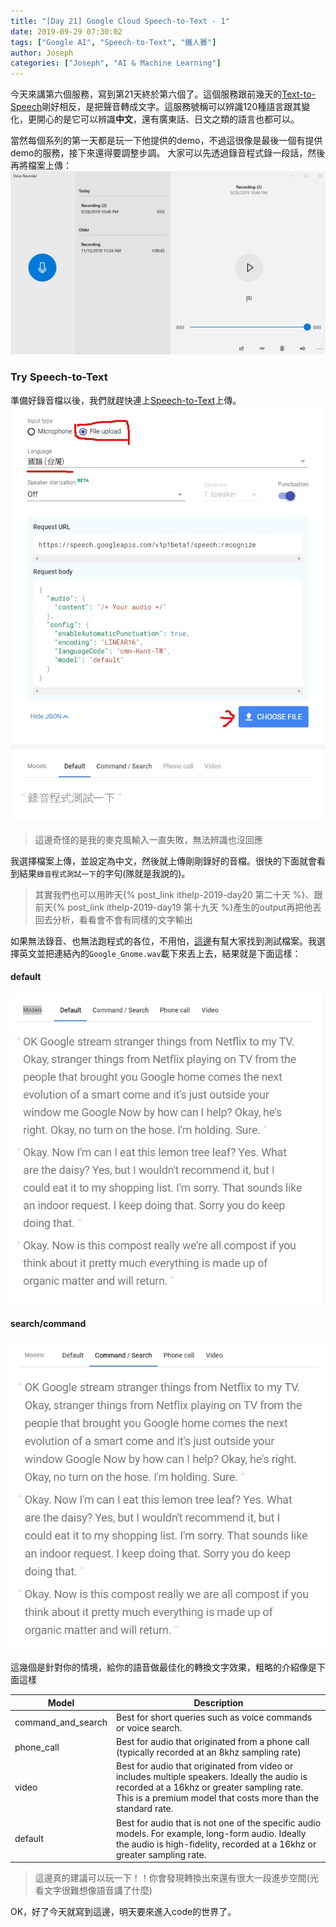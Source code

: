 ```yaml
---
title: "[Day 21] Google Cloud Speech-to-Text - 1"
date: 2019-09-29 07:30:02
tags: ["Google AI", "Speech-to-Text", "鐵人賽"]
author: Joseph
categories: ["Joseph", "AI & Machine Learning"]
---
```

今天來講第六個服務，寫到第21天終於第六個了。這個服務跟前幾天的<a href="/blog/tags/Text-to-Speech/">Text-to-Speech</a>剛好相反，是把聲音轉成文字。這服務號稱可以辨識120種語言跟其變化，更開心的是它可以辨識**中文**，還有廣東話、日文之類的語言也都可以。

當然每個系列的第一天都是玩一下他提供的demo，不過這很像是最後一個有提供demo的服務，接下來還得要調整步調。
大家可以先透過錄音程式錄一段話，然後再將檔案上傳：
![voice recorder](voice-recorder.jpg)
<!-- more -->

### Try Speech-to-Text
準備好錄音檔以後，我們就趕快連上[Speech-to-Text](https://cloud.google.com/speech-to-text/?authuser=1)上傳。
![demo](demo.jpg)

> 這邊奇怪的是我的麥克風輸入一直失敗，無法辨識也沒回應

我選擇檔案上傳，並設定為中文，然後就上傳剛剛錄好的音檔。很快的下面就會看到結果`錄音程式測試一下`的字句(隊就是我說的)。
> 其實我們也可以用昨天{% post_link ithelp-2019-day20 第二十天 %}、跟前天{% post_link ithelp-2019-day19 第十九天 %}產生的output再把他丟回去分析，看看會不會有同樣的文字輸出

如果無法錄音、也無法跑程式的各位，不用怕，[這邊](https://github.com/GoogleCloudPlatform/golang-samples/tree/master/speech/testdata)有幫大家找到測試檔案。我選擇英文並把連結內的`Google_Gnome.wav`載下來丟上去，結果就是下面這樣：

#### default
![Demo default](demo-default.jpg)
#### search/command
![demo search](demo-search.jpg)

這幾個是針對你的情境，給你的語音做最佳化的轉換文字效果，粗略的介紹像是下面這樣

Model|Description
----|----
command_and_search|Best for short queries such as voice commands or voice search.
phone_call|Best for audio that originated from a phone call (typically recorded at an 8khz sampling rate)
video|Best for audio that originated from video or includes multiple speakers. Ideally the audio is recorded at a 16khz or greater sampling rate. This is a premium model that costs more than the standard rate.
default|Best for audio that is not one of the specific audio models. For example, long-form audio. Ideally the audio is high-fidelity, recorded at a 16khz or greater sampling rate.

> 這邊真的建議可以玩一下！！你會發現轉換出來還有很大一段進步空間(光看文字很難想像語音講了什麼)

OK，好了今天就寫到這邊，明天要來進入code的世界了。

